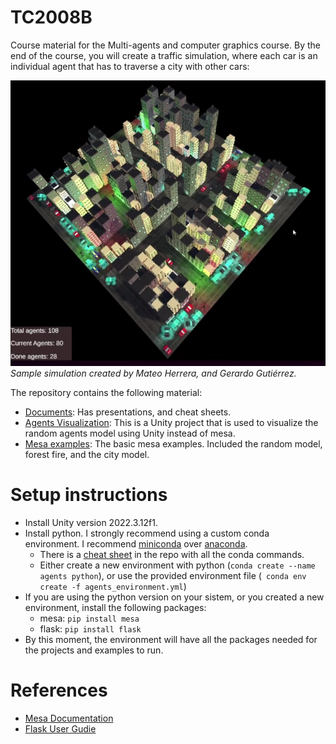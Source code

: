 # TC2008B

Course material for the Multi-agents and computer graphics course. By the end of the course, you will create a traffic simulation, where each car is an individual agent that has to traverse a city with other cars:

![Sample project](/docs/Images/Sample%20Simulation.png)
*Sample simulation created by Mateo Herrera, and Gerardo Gutiérrez.* 

The repository contains the following material:

- [Documents](Documents/): Has presentations, and cheat sheets.
- [Agents Visualization](AgentsVisualization/setup.md): This is a Unity project that is used to visualize the random agents model using Unity instead of mesa.
- [Mesa examples](mesaExamples/Readme.md): The basic mesa examples. Included the random model, forest fire, and the city model.

# Setup instructions

- Install Unity version 2022.3.12f1.
- Install python. I strongly recommend using a custom conda environment. I recommend [miniconda](https://docs.conda.io/projects/miniconda/en/latest/) over [anaconda](https://www.anaconda.com/).
    - There is a [cheat sheet](Documents/conda-cheatsheet.pdf) in the repo with all the conda commands.
    - Either create a new environment with python (``` conda create --name agents python ```), or use the provided environment file (``` conda env create -f agents_environment.yml```)
- If you are using the python version on your sistem, or you created a new environment, install the following packages:
    - mesa: ```pip install mesa```
    - flask: ```pip install flask```
- By this moment, the environment will have all the packages needed for the projects and examples to run.

# References 

- [Mesa Documentation](https://mesa.readthedocs.io/en/stable/index.html)
- [Flask User Gudie](https://flask.palletsprojects.com/en/3.0.x/)